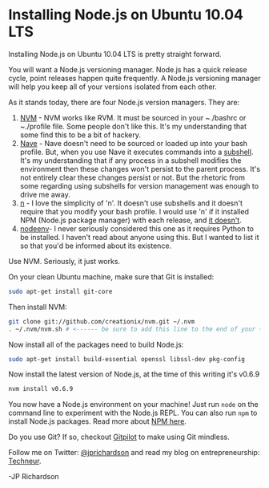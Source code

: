 <!--
author: JP Richardson
publish: Mon Jan 30 2012 04:29:57 GMT-0600 (CST)
status: publish
type: post
link: https://procbits.wordpress.com/2012/01/29/installing-node-js-on-ubuntu-10-4-lts/
tags: Node.js
slug: 2012/01/29/installing-node-js-on-ubuntu-10-4-lts
-->

Installing Node.js on Ubuntu 10.04 LTS 
=======================================

Installing Node.js on Ubuntu 10.04 LTS is pretty straight forward.

You will want a Node.js versioning manager. Node.js has a quick release
cycle, point releases happen quite frequently. A Node.js versioning
manager will help you keep all of your versions isolated from each
other.

As it stands today, there are four Node.js version managers. They are:

1.  [NVM](https://github.com/creationix/nvm) - NVM works like RVM. It
    must be sourced in your \~./bashrc or \~./profile file. Some people
    don't like this. It's my understanding that some find this to be a
    bit of hackery.
2.  [Nave](https://github.com/isaacs/nave) - Nave doesn't need to be
    sourced or loaded up into your bash profile. But, when you use Nave
    it executes commands into a
    [subshell](http://docstore.mik.ua/orelly/unix/upt/ch38_04.htm). It's
    my understanding that if any process in a subshell modifies the
    environment then these changes won't persist to the parent process.
    It's not entirely clear these changes persist or not. But the
    rhetoric from some regarding using subshells for version management
    was enough to drive me away.
3.  [n](https://github.com/visionmedia/n) - I love the simplicity of
    'n'. It doesn't use subshells and it doesn't require that you modify
    your bash profile. I would use 'n' if it installed NPM (Node.js
    package manager) with each release, and [it
    doesn't](https://github.com/visionmedia/n/issues/47).
4.  [nodeenv](https://github.com/ekalinin/nodeenv)- I never seriously
    considered this one as it requires Python to be installed. I haven't
    read about anyone using this. But I wanted to list it so that you'd
    be informed about its existence.

Use NVM. Seriously, it just works.

On your clean Ubuntu machine, make sure that Git is installed:

```bash
sudo apt-get install git-core
```

Then install NVM:

```bash
git clone git://github.com/creationix/nvm.git ~/.nvm
. ~/.nvm/nvm.sh # <------ be sure to add this line to the end of your ~./profile or ~./bashrc file
```

Now install all of the packages need to build Node.js:

```bash
sudo apt-get install build-essential openssl libssl-dev pkg-config
```

Now install the latest version of Node.js, at the time of this writing
it's v0.6.9

```bash
nvm install v0.6.9
```

You now have a Node.js environment on your machine! Just run `node` on
the command line to experiment with the Node.js REPL. You can also run
`npm` to install Node.js packages. Read more about [NPM
here](http://npmjs.org/).

Do you use Git? If so, checkout [Gitpilot](http://gitpilot.com) to make
using Git mindless.

Follow me on Twitter: [@jprichardson](http://twitter.com/jprichardson)
and read my blog on entrepreneurship: [Techneur](http://techneur.com).

-JP Richardson
